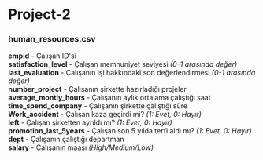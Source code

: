 # Project-2
### human_resources.csv
**empid** 					- Çalışan ID'si <br>
**satisfaction_level** 		- Çalışan memnuniyet seviyesi *(0-1 arasında değer)* <br>
**last_evaluation** 		- Çalışanın işi hakkındaki son değerlendirmesi *(0-1 arasında değer)* <br>
**number_project** 			- Çalışanın şirkette hazırladığı projeler <br>
**average_montly_hours** 	- Çalışanın aylık ortalama çalıştığı saat <br>
**time_spend_company** 		- Çalışanın şirkette çalıştığı süre <br>
**Work_accident** 			- Çalışan kaza geçirdi mi? *(1: Evet, 0: Hayır)* <br>
**left** 					- Çalışan şirketten ayrıldı mı? *(1: Evet, 0: Hayır)*<br>
**promotion_last_5years** 	- Çalışan son 5 yılda terfi aldı mı? *(1: Evet, 0: Hayır)* <br>
**dept** 					- Çalışanın çalıştığı departman <br>
**salary** 					- Çalışanın maaşı *(High/Medium/Low)* <br>